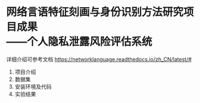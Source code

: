 # 网络言语特征刻画与身份识别方法研究项目成果 <br> ——个人隐私泄露风险评估系统
详细介绍可参考文档 <https://networklanguage.readthedocs.io/zh_CN/latest/#>
1. 项目介绍
2. 数据集
3. 安装环境及代码
4. 实验结果

